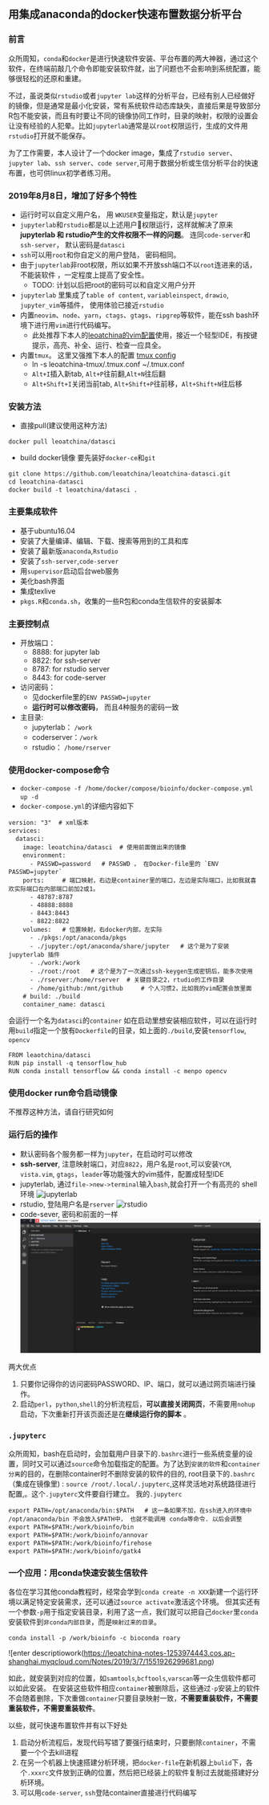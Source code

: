 ## 用集成anaconda的docker快速布置数据分析平台
### 前言
众所周知，`conda`和`docker`是进行快速软件安装、平台布置的两大神器，通过这个软件，在终端前敲几个命令即能安装软件就，出了问题也不会影响到系统配置，能够很轻松的还原和重建。

不过，虽说类似`rstudio`或者`jupyter lab`这样的分析平台，已经有别人已经做好的镜像，但是通常是最小化安装，常有系统软件动态库缺失，直接后果是导致部分R包不能安装，而且有时要让不同的镜像协同工作时，目录的映射，权限的设置会让没有经验的人犯晕。比如`jupyterlab`通常是以`root`权限运行，生成的文件用`rstudio`打开就不能保存。

为了工作需要，本人设计了一个docker image，集成了`rstudio server`、`jupyter lab`、`ssh server`、`code server`,可用于数据分析或生信分析平台的快速布置，也可供linux初学者练习用。 

### 2019年8月8日，增加了好多个特性
- 运行时可以自定义用户名， 用 `WKUSER`变量指定，默认是`jupyter`
- `jupyterlab`和`rstudio`都是以上述用户权限运行，这样就解决了原来**jupyterlab 和 rstudio产生的文件权限不一样的问题**。 连同`code-server`和`ssh-server`， 默认密码是`datasci`
- `ssh`可以用`root`和你自定义的用户登陆， 密码相同。
- 由于`jupyterlab`非root权限，所以如果不开放ssh端口不以`root`连进来的话，不能装软件 ，一定程度上提高了安全性。
  - TODO: 计划以后把root的密码可以和自定义用户分开
- `jupyterlab` 里集成了`table of content`, `variableinspect`, `drawio`, `jupyter_vim`等插件， 使用体验已接近`rstudio`
- 内置`neovim`、`node`、`yarn`，`ctags`、`gtags`、`ripgrep`等软件，能在ssh bash环境下进行用`vim`进行代码编写。
  - 此处推荐下本人的[leoatchina的vim配置](https://github.com/leoatchina/leoatchina-vim.git)使用，接近一个轻型IDE，有按键提示，高亮、补全、运行、检查一应具全。
- 内置`tmux`。 这里又强推下本人的配置 [tmux config](https://github.com/leoatchina/leoatchina-tmux.git)
  - ln -s leoatchina-tmux/.tmux.conf ~/.tmux.conf
  - `Alt+I`插入新tab, `Alt+P`往前翻,`Alt+N`往后翻
  - `Alt+Shift+I`关闭当前tab, `Alt+Shift+P`往前移，`Alt+Shift+N`往后移
  

### 安装方法
- 直接pull(建议使用这种方法)
```
docker pull leoatchina/datasci
```

- build docker镜像
要先装好`docker-ce`和`git`
```
git clone https://github.com/leoatchina/leoatchina-datasci.git
cd leoatchina-datasci
docker build -t leoatchina/datasci .
```

### 主要集成软件
- 基于ubuntu16.04
- 安装了大量编译、编辑、下载、搜索等用到的工具和库
- 安装了最新版`anaconda`,`Rstudio`
- 安装了`ssh-server`,`code-server`
- 用`supervisor`启动后台web服务
- 美化bash界面
- 集成texlive
- `pkgs.R`和`conda.sh`，收集的一些R包和conda生信软件的安装脚本

### 主要控制点
- 开放端口：
  - 8888: for jupyter lab
  - 8822: for ssh-server
  - 8787: for rstudio server
  - 8443: for code-server
- 访问密码：
  - 见dockerfile里的`ENV PASSWD=jupyter`
  - **运行时可以修改密码**， 而且4种服务的密码一致
- 主目录:
  - jupyterlab： `/work`
  - coderserver：`/work`
  - rstudio：    `/home/rserver`

### 使用docker-compose命令
- `docker-compose -f /home/docker/compose/bioinfo/docker-compose.yml up -d`
- `docker-compose.yml`的详细内容如下
```
version: "3"  # xml版本
services:
  datasci:
    image: leoatchina/datasci  # 使用前面做出来的镜像
    environment:
      - PASSWD=password   # PASSWD ， 在Docker-file里的 `ENV PASSWD=jupyter`
    ports:     # 端口映射，右边是container里的端口，左边是实际端口，比如我就喜欢实际端口在内部端口前加2或1。
      - 48787:8787
      - 48888:8888
      - 8443:8443
      - 8822:8822
    volumes:   # 位置映射，右docker内部，左实际
      - ./pkgs:/opt/anaconda/pkgs
      - ./jupyter:/opt/anaconda/share/jupyter   # 这个是为了安装jupyterlab 插件
      - ./work:/work
      - ./root:/root   # 这个是为了一次通过ssh-keygen生成密钥后，能多次使用
      - ./rserver:/home/rserver  # 关键目录之2，rtudio的工作目录
      - /home/github:/mnt/github     # 个人习惯2，比如我的vim配置会放里面
    # build: ./build
    container_name: datasci
```
会运行一个名为`datasci`的`container`
如在启动里想安装相应软件，可以在运行时用`build`指定一个放有`Dockerfile`的目录，如上面的`./build`,安装`tensorflow`, `opencv`
```
FROM leaotchina/datasci
RUN pip install -q tensorflow_hub
RUN conda install tensorflow && conda install -c menpo opencv

```

### 使用docker run命令启动镜像
不推荐这种方法，请自行研究如何

### 运行后的操作
- 默认密码各个服务都一样为`jupyter`，在启动时可以修改
- **ssh-server**, 注意映射端口，对应`8822`，用户名是`root`,可以安装`YCM`, `vista.vim`, `gtags`，`leader`等功能强大的vim插件，配置成轻型IDE
- jupyterlab, 通过`file->new->terminal`输入`bash`,就会打开一个有高亮的 shell环境
![jupyterlab](https://leoatchina-notes-1253974443.cos.ap-shanghai.myqcloud.com/Notes/2019/3/7/1551925588870.png)
- rstudio, 登陆用户名是`rserver`
![rstudio](https://leoatchina-notes-1253974443.cos.ap-shanghai.myqcloud.com/Notes/2019/3/7/1551925709976.png)
- code-sever, 密码和前面的一样
![code-server](https://www.github.com/leoatchina/leoatchina-notes/raw/master/Notes/2019/5/4/1556964572166.png)

两大优点
1. 只要你记得你的访问密码PASSWORD、IP、端口，就可以通过网页端进行操作。
2. 启动`perl`，`python`,`shell`的分析流程后，**可以直接关闭网页**，不需要用`nohup`启动，下次重新打开该页面还是在**继续运行你的脚本** 。

### `.jupyterc`
众所周知，bash在启动时，会加载用户目录下的`.bashrc`进行一些系统变量的设置，同时又可以通过`source`命令加载指定的配置。为了达到`安装的软件`和`container分离`的目的，在删除container时不删除安装的软件的目的, root目录下的`.bashrc`（集成在镜像里) : `source /root/.local/.jupyterc`,这样灵活地对系统路径进行配置,。这个`.jupyterc`文件要自行建立。
我的`.jupyterc`
```
export PATH=/opt/anaconda/bin:$PATH   # 这一条如果不加，在ssh进入的环境中 /opt/anaconda/bin 不会放入$PATH中， 也就不能调用 conda等命令. 以后会调整
export PATH=$PATH:/work/bioinfo/bin
export PATH=$PATH:/work/bioinfo/annovar
export PATH=$PATH:/work/bioinfo/firehose
export PATH=$PATH:/work/bioinfo/gatk4
```

### 一个应用：用conda快速安装生信软件
各位在学习其他conda教程时，经常会学到`conda create -n XXX`新建一个运行环境以满足特定安装需求，还可以通过`source activate`激活这个环境。
但其实还有一个参数`-p`用于指定安装目录，利用了这一点，我们就可以把自己`docker`里`conda`安装软件到`非conda内部目录`，而是`映射过来的目录`。
```
conda install -p /work/bioinfo -c bioconda roary
```
![enter descriptiowork(https://leoatchina-notes-1253974443.cos.ap-shanghai.myqcloud.com/Notes/2019/3/7/1551926299681.png)

如此，就安装到对应的位置，如`samtools`,`bcftools`,`varscan`等一众生信软件都可以如此安装。
在安装这些软件相应`container`被删除后，这些通过`-p`安装上的软件不会随着删除，下次重做`container`只要目录映射一致，**不需要重装软件，不需要重装软件，不需要重装软件**。

以些，就可快速布置软件并有以下好处
1. 启动分析流程后，发现代码写错了要强行结束时，只要删除`container`，不需要一个个去kill进程
2. 在另一个机器上快速搭建分析环境，把`docker-file`在新机器上`bulid`下，各个`.xxxrc`文件放到正确的位置，然后把已经装上的软件复制过去就能搭建好分析环境。
3. 可以用`code-server`, `ssh`登陆container直接进行代码编写
